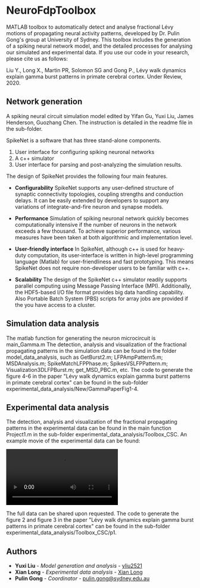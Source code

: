 # NeuroFdpToolbox
MATLAB toolbox to automatically detect and analyse fractional Lévy motions of propagating neural activity patterns, developed by Dr. Pulin Gong's group at University of Sydney. This toolbox includes the generation of a spiking neural network model, and the detailed processes for analysing our simulated and experimental data.
If you use our code in your research, please cite us as follows:

Liu Y., Long X., Martin PR, Solomon SG and Gong P., Lévy walk dynamics explain gamma burst patterns in primate cerebral cortex. Under Review, 2020. 

## Network generation
A spiking neural circuit simulation model edited by Yifan Gu, Yuxi Liu, James Henderson, Guozhang Chen. The instruction is detailed in the readme file in the sub-folder.

SpikeNet is a software that has three stand-alone components.
1. User interface for configuring spiking neuronal networks
2. A c++ simulator 
3. User interface for parsing and post-analyzing the simulation results.

The design of SpikeNet provides the following four main features.

* **Configurability** SpikeNet supports any user-defined structure of synaptic connectivity topologies, coupling strengths and conduction delays. It can be easily extended by developers to support any variations of integrate-and-fire neuron and synapse models.

* **Performance**  Simulation of spiking neuronal network quickly becomes computationally intensive if the number of neurons in the network exceeds a few thousand. To achieve superior performance, various measures have been taken at both algorithmic and implementation level. 

* **User-friendly interface** In SpikeNet, although c++ is used for heavy-duty computation, its user-interface is written in  high-level programming language (Matlab) for user-friendliness and fast prototyping. This means SpikeNet does not require non-developer users to be familiar with c++.

* **Scalability** The design of the SpikeNet c++ simulator readily supports parallel computing using Message Passing Interface (MPI). Additionally, the HDF5-based I/O file format provides big data handling capability. Also Portable Batch System (PBS) scripts for array jobs are provided if the you have access to a cluster.

## Simulation data analysis
The matlab function for generating the neuron microcircuit is main_Gamma.m 
The detection, analysis and visualization of the fractional propagating patterns in the simulation data can be found in the folder model_data_analysis, such as GetBurst2.m; LFPAmpPattern5.m; MSDAnalysis.m; SpikeMatchLFPPhase.m; SpikesVSLFPPattern.m; Visualization3DLFPBurst.m; get_MSD_PBC.m, etc.
The code to generate the figure 4-6 in the paper "Lévy walk dynamics explain gamma burst patterns in primate cerebral cortex" can be found in the sub-folder experimental_data_analysis/New/GammaPaperFig1-4.

## Experimental data analysis
The detection, analysis and visualization of the fractional propagating patterns in the experimental data can be found in the main function Project1.m in the sub-folder experimental_data_analysis/Toolbox_CSC. An example movie of the experimental data can be found:

![Example superdiffusive gamma burst pattern movie](https://github.com/longxian319/PhD_XL/blob/master/GammaDynaPatt/example%20movies/GammaBurstPatterns.avi)

The full data can be shared upon requested. The code to generate the figure 2 and figure 3 in the paper "Lévy walk dynamics explain gamma burst patterns in primate cerebral cortex" can be found in the sub-folder experimental_data_analysis/Toolbox_CSC/p1.


## Authors

* **Yuxi Liu** - *Model generation and analysis* - [yliu2521](https://github.com/yliu2521)
* **Xian Long** - *Experimental data analysis* - [Xian Long](https://github.com/longxian319)
* **Pulin Gong** - *Coordinator* - pulin.gong@sydney.edu.au
